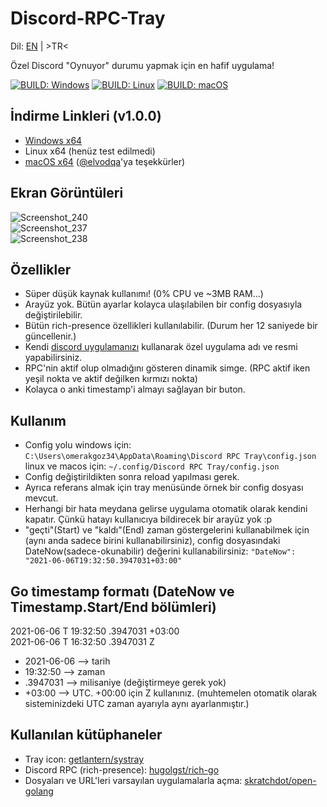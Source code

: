 # Discord-RPC-Tray

Dil: [EN](/README.md) | >TR<

Özel Discord "Oynuyor" durumu yapmak için en hafif uygulama!  
  
[![BUILD: Windows](https://github.com/omerakgoz34/Discord-RPC-Tray/actions/workflows/build-windows.yml/badge.svg)](https://github.com/omerakgoz34/Discord-RPC-Tray/actions/workflows/build-windows.yml)
[![BUILD: Linux](https://github.com/omerakgoz34/Discord-RPC-Tray/actions/workflows/build-linux.yml/badge.svg)](https://github.com/omerakgoz34/Discord-RPC-Tray/actions/workflows/build-linux.yml)
[![BUILD: macOS](https://github.com/omerakgoz34/Discord-RPC-Tray/actions/workflows/build-macos.yml/badge.svg)](https://github.com/omerakgoz34/Discord-RPC-Tray/actions/workflows/build-macos.yml)  

## İndirme Linkleri (v1.0.0)

* [Windows x64](https://github.com/omerakgoz34/Discord-RPC-Tray/releases/download/v1.0.0/Discord-RPC-Tray_v1.0.0_windows64.zip)
* Linux x64 (henüz test edilmedi)
* [macOS x64](https://github.com/omerakgoz34/Discord-RPC-Tray/releases/download/v1.0.0/Discord-RPC-Tray_v1.0.0_macos64.app.zip) ([@elvodqa](https://github.com/elvodqa)'ya teşekkürler)

## Ekran Görüntüleri

![Screenshot_240](https://user-images.githubusercontent.com/49201485/120932531-e7ed1800-c6fe-11eb-9d3b-dd016403f6df.png)  
![Screenshot_237](https://user-images.githubusercontent.com/49201485/120929660-8757de00-c6f2-11eb-87b8-74cbab6ecb02.png)  
![Screenshot_238](https://user-images.githubusercontent.com/49201485/120929803-2b418980-c6f3-11eb-8fd2-7598656fe9ec.png)  

## Özellikler

* Süper düşük kaynak kullanımı! (0% CPU ve ~3MB RAM...)
* Arayüz yok. Bütün ayarlar kolayca ulaşılabilen bir config dosyasıyla değiştirilebilir.
* Bütün rich-presence özellikleri kullanılabilir. (Durum her 12 saniyede bir güncellenir.)
* Kendi [discord uygulamanızı](https://discord.com/developers/applications) kullanarak özel uygulama adı ve resmi yapabilirsiniz.
* RPC'nin aktif olup olmadığını gösteren dinamik simge. (RPC aktif iken yeşil nokta ve aktif değilken kırmızı nokta)
* Kolayca o anki timestamp'i almayı sağlayan bir buton.

## Kullanım

* Config yolu windows için: `C:\Users\omerakgoz34\AppData\Roaming\Discord RPC Tray\config.json` linux ve macos için: `~/.config/Discord RPC Tray/config.json`
* Config değiştirildikten sonra reload yapılması gerek.
* Ayrıca referans almak için tray menüsünde örnek bir config dosyası mevcut.
* Herhangi bir hata meydana gelirse uygulama otomatik olarak kendini kapatır. Çünkü hatayı kullanıcıya bildirecek bir arayüz yok :p
* "geçti"(Start) ve "kaldı"(End) zaman göstergelerini kullanabilmek için (aynı anda sadece birini kullanabilirsiniz), config dosyasındaki DateNow(sadece-okunabilir) değerini kullanabilirsiniz: `"DateNow": "2021-06-06T19:32:50.3947031+03:00"`

## Go timestamp formatı (DateNow ve Timestamp.Start/End bölümleri)

2021-06-06 T 19:32:50 .3947031 +03:00  
2021-06-06 T 16:32:50 .3947031 Z

* 2021-06-06 --> tarih
* 19:32:50 --> zaman
* .3947031 --> milisaniye (değiştirmeye gerek yok)
* +03:00 --> UTC. +00:00 için Z kullanınız. (muhtemelen otomatik olarak sisteminizdeki UTC zaman ayarıyla aynı ayarlanmıştır.)

## Kullanılan kütüphaneler

* Tray icon: [getlantern/systray](https://github.com/getlantern/systray)
* Discord RPC (rich-presence): [hugolgst/rich-go](https://github.com/hugolgst/rich-go)
* Dosyaları ve URL'leri varsayılan uygulamalarla açma: [skratchdot/open-golang](https://github.com/skratchdot/open-golang)
